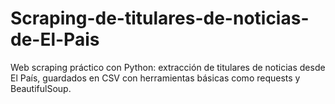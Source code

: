 # Scraping-de-titulares-de-noticias-de-El-Pais
Web scraping práctico con Python: extracción de titulares de noticias desde El País, guardados en CSV con herramientas básicas como requests y BeautifulSoup.
